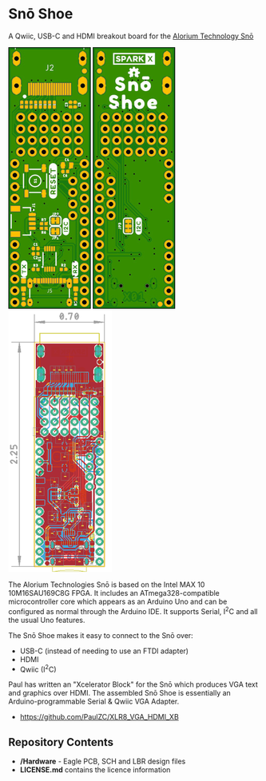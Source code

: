 # Snō Shoe

A Qwiic, USB-C and HDMI breakout board for the [Alorium Technology Snō](https://www.aloriumtech.com/sno/)

![Top.JPG](img/Top.JPG)
![Bottom.JPG](img/Bottom.JPG)
![Dimensions.png](img/Dimensions.png)

The Alorium Technologies Snō is based on the Intel MAX 10 10M16SAU169C8G FPGA. It includes an ATmega328-compatible microcontroller core
which appears as an Arduino Uno and can be configured as normal through the Arduino IDE. It supports Serial, I<sup>2</sup>C and all the usual
Uno features.

The Snō Shoe makes it easy to connect to the Snō over:
- USB-C (instead of needing to use an FTDI adapter)
- HDMI
- Qwiic (I<sup>2</sup>C)

Paul has written an "Xcelerator Block" for the Snō which produces VGA text and graphics over HDMI. The assembled Snō Shoe is essentially an
Arduino-programmable Serial & Qwiic VGA Adapter.

- https://github.com/PaulZC/XLR8_VGA_HDMI_XB

## Repository Contents

- **/Hardware** - Eagle PCB, SCH and LBR design files
- **LICENSE.md** contains the licence information
